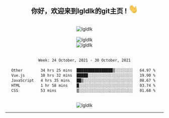<div align="center">
<h2> 你好，欢迎来到lgldlk的git主页 ! <img src="https://github.com/lgldlk/lgldlk/blob/main/gifs/Hi.gif" width="30px"></h2>
</div>

<div align="center">
 </br>
 <img src="http://aiitapp.cn:8091/?color=rgba(37,144,118,1)&shadowColor=rgba(12,16,20,1)&fontSize=120&&shadowOffsetX=9&shadowOffsetY=11" height="26px" alt="lgldlk" />
 </br>

   </br>
 <img src="https://github-readme-stats.vercel.app/api?username=lgldlk&show_icons=true&theme=gotham&locale=cn" alt="lgldlk" />
 

</br>

<img  src="http://github-readme-stats.vercel.app/api/top-langs/?username=lgldlk&show_icons=true&theme=gotham&locale=cn&layout=compact" alt="lgldlk"/>  
</br>
</br>

<!--START_SECTION:waka-->
```text
Week: 24 October, 2021 - 30 October, 2021

Other        34 hrs 25 mins  ████████████████▒░░░░░░░░   64.97 % 
Vue.js       10 hrs 32 mins  █████░░░░░░░░░░░░░░░░░░░░   19.90 % 
JavaScript   4 hrs 35 mins   ██▒░░░░░░░░░░░░░░░░░░░░░░   08.67 % 
HTML         1 hr 58 mins    █░░░░░░░░░░░░░░░░░░░░░░░░   03.74 % 
CSS          53 mins         ▒░░░░░░░░░░░░░░░░░░░░░░░░   01.68 % 
```
<!--END_SECTION:waka-->

 </br>
  <img src="https://visitor-badge.glitch.me/badge?page_id=lgldlk" alt="lgldlk" />

---

 

